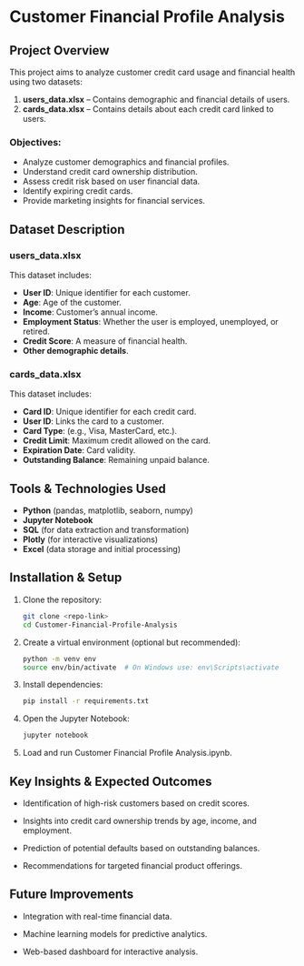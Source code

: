 # Customer Financial Profile Analysis

## Project Overview
This project aims to analyze customer credit card usage and financial health using two datasets:
1. **users_data.xlsx** – Contains demographic and financial details of users.
2. **cards_data.xlsx** – Contains details about each credit card linked to users.

### Objectives:
- Analyze customer demographics and financial profiles.
- Understand credit card ownership distribution.
- Assess credit risk based on user financial data.
- Identify expiring credit cards.
- Provide marketing insights for financial services.

## Dataset Description
### users_data.xlsx
This dataset includes:
- **User ID**: Unique identifier for each customer.
- **Age**: Age of the customer.
- **Income**: Customer’s annual income.
- **Employment Status**: Whether the user is employed, unemployed, or retired.
- **Credit Score**: A measure of financial health.
- **Other demographic details**.

### cards_data.xlsx
This dataset includes:
- **Card ID**: Unique identifier for each credit card.
- **User ID**: Links the card to a customer.
- **Card Type**: (e.g., Visa, MasterCard, etc.).
- **Credit Limit**: Maximum credit allowed on the card.
- **Expiration Date**: Card validity.
- **Outstanding Balance**: Remaining unpaid balance.

## Tools & Technologies Used
- **Python** (pandas, matplotlib, seaborn, numpy)
- **Jupyter Notebook**
- **SQL** (for data extraction and transformation)
- **Plotly** (for interactive visualizations)
- **Excel** (data storage and initial processing)

## Installation & Setup
1. Clone the repository:
   ```sh
   git clone <repo-link>
   cd Customer-Financial-Profile-Analysis
   ```
2. Create a virtual environment (optional but recommended):
   ```sh
   python -m venv env
   source env/bin/activate  # On Windows use: env\Scripts\activate
3. Install dependencies:
   ```sh
   pip install -r requirements.txt
   ```
4. Open the Jupyter Notebook:
   ```sh
   jupyter notebook
   ```
5. Load and run Customer Financial Profile Analysis.ipynb.

## Key Insights & Expected Outcomes

- Identification of high-risk customers based on credit scores.

- Insights into credit card ownership trends by age, income, and employment.

- Prediction of potential defaults based on outstanding balances.

- Recommendations for targeted financial product offerings.

## Future Improvements

- Integration with real-time financial data.

- Machine learning models for predictive analytics.

- Web-based dashboard for interactive analysis.
